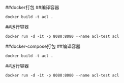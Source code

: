 
##docker打包
##编译容器
```shell
docker build -t acl .
```
##运行容器
```shell
docker run -d -it -p 8080:8080 --name acl-test acl
```

##docker-compose打包
##编译容器
```shell
docker build -t acl .
```
##运行容器
```shell
docker run -d -it -p 8080:8080 --name acl-test acl
```
